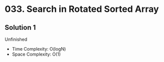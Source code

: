 # 033. Search in Rotated Sorted Array
## Solution 1
Unfinished
* Time Complexity: O(logN)
* Space Complexity: O(1)